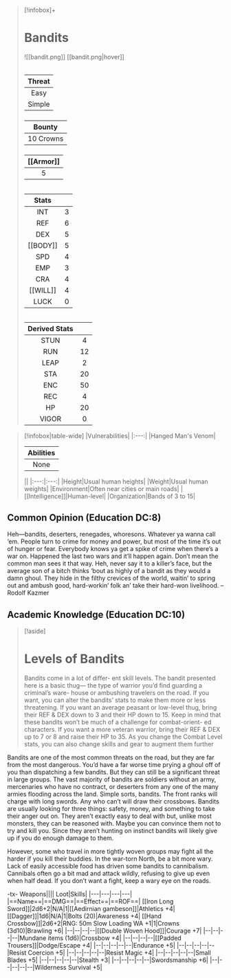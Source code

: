 
>[!infobox]+
># Bandits
>![[bandit.png]]
>[[bandit.png|hover]]
>###### 
>|Threat|
>|:---:|
>|Easy|
>|Simple|
>##### 
>|Bounty|
>|:---:|
>|10 Crowns|
>#####
>|[[Armor]]|
>|:---:|
>|5|
>###### 
>
>|Stats||
>|:---:|:---:|
>|INT|3|
>|REF|6|
>|DEX|5|
>|[[BODY]]|5|
>|SPD|4|
>|EMP|3|
>|CRA|4|
>|[[WILL]]|4|
>|LUCK|0|
>######
>|Derived Stats||
>|:---:|:---:|
>|STUN|4|
>|RUN|12|
>|LEAP|2|
>|STA|20|
>|ENC|50|
>|REC|4|
>|HP|20|
>|VIGOR|0|

>[!infobox|table-wide]
>|Vulnerabilities|
>|:---:|
>|Hanged Man's Venom|
>
>|Abilities|
>|:---:|
>|None|
>
>||
>|:---:|:---:|
>|Height|Usual human heights|
>|Weight|Usual human weights|
>|Environment|Often near cities or main roads|
>|[[Intelligence]]|Human-level|
>|Organization|Bands of 3 to 15|

## Common Opinion (Education DC:8)
Heh—bandits, deserters, renegades, whoresons. Whatever ya wanna call ‘em. People turn to crime for money and power, but most of the time it’s out of hunger or fear. Everybody knows ya get a spike of crime when there’s a war on. Happened the last two wars and it’ll happen again. Don’t mean the common man sees it that way. Heh, never say it to a killer’s face, but the average son of a bitch thinks ‘bout as highly of a bandit as they would a damn ghoul. They hide in the filthy crevices of the world, waitin’ to spring out and ambush good, hard-workin’ folk an’ take their hard-won livelihood.
–Rodolf Kazmer

## Academic Knowledge (Education DC:10)
>[!aside]
># Levels of Bandits
>Bandits come in a lot of differ- ent skill levels. The bandit presented here is a basic thug— the type of warrior you’d find guarding a criminal’s ware- house or ambushing travelers on the road. If you want, you can alter the bandits’ stats to make them more or less threatening. If you want an average peasant or low-level thug, bring their REF & DEX down to 3 and their HP down to 15. Keep in mind that these bandits won’t be much of a challenge for combat-orient- ed characters. If you want a more veteran warrior, bring their REF & DEX up to 7 or 8 and raise their HP to 35. As you change the Combat Level stats, you can also change skills and gear to augment them further

Bandits are one of the most common threats on the road, but they are far from the most dangerous. You’d have a far worse time prying a ghoul off of you than dispatching a few bandits. But they can still be a significant threat in large groups. The vast majority of bandits are soldiers without an army, mercenaries who have no contract, or deserters from any one of the many armies flooding across the land. Simple sorts, bandits. The front ranks will charge with long swords. Any who can’t will draw their crossbows. Bandits are usually looking for three things: safety, money, and something to take their anger out on. They aren’t exactly easy to deal with but, unlike most monsters, they can be reasoned with. Maybe you can convince them not to try and kill you. Since they aren’t hunting on instinct bandits will likely give up if you do enough damage to them.

However, some who travel in more tightly woven groups may fight all the harder if you kill their buddies. In the war-torn North, be a bit more wary. Lack of easily accessible food has driven some bandits to cannibalism. Cannibals often go a bit mad and attack wildly, refusing to give up even when half dead. If you don’t want a fight, keep a wary eye on the roads.

-tx-
Weapons||||                  Loot|Skills|
|---|---|---|---|
|==Name==|==DMG==|==Effect==|==ROF==|
[[Iron Long Sword]]|2d6+2|N/A|1|[[Aedirnian gambeson]]|Athletics +4|
[[Dagger]]|1d6|N/A|1|Bolts (20)|Awareness  +4|
[[Hand Crossbow]]|2d6+2|RNG: 50m Slow Loading WA +1|1|Crowns (3d10)|Brawling +6|
|--|--|--|--|[[Double Woven Hood]]|Courage +7|
|--|--|--|--|Mundane items (1d6)|Crossbow +4|
|--|--|--|--|[[Padded Trousers]]|Dodge/Escape +4|
|--|--|--|--|--|Endurance +5|
|--|--|--|--|--|Resist Coercion +5|
|--|--|--|--|--|Resist Magic +4|
|--|--|--|--|--|Small Blades +5|
|--|--|--|--|--|Stealth +3|
|--|--|--|--|--|Swordsmanship +6|
|--|--|--|--|--|Wilderness Survival +5|
